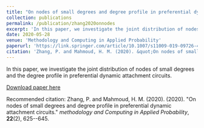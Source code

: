 ```yaml
---
title: "On nodes of small degrees and degree profile in preferential dynamic attachment circuits"
collection: publications
permalink: /publication/zhang2020onnodes
excerpt: 'In this paper, we investigate the joint distribution of nodes of small degrees and the degree profile in preferential dynamic attachment circuits.'
date: 2020-05-28
venue: 'Methodology and Computing in Applied Probability'
paperurl: 'https://link.springer.com/article/10.1007/s11009-019-09726-4'
citation: 'Zhang, P. and Mahmoud, H. M. (2020). &quot;On nodes of small degrees and degree profile in preferential dynamic attachment circuits.&quot; <i>Methodology and Computing in Applied Probability</i>, <b>22</b>(2), 625--645.'
---
```

In this paper, we investigate the joint distribution of nodes of small degrees and the degree profile in preferential dynamic attachment circuits.

[Download paper here](https://link.springer.com/article/10.1007/s11009-019-09726-4)

Recommended citation: Zhang, P. and Mahmoud, H. M. (2020). (2020). "On nodes of small degrees and degree profile in preferential dynamic attachment circuits." <i>methodology and Computing in Applied Probability</i>, <b>22</b>(2), 625--645.
